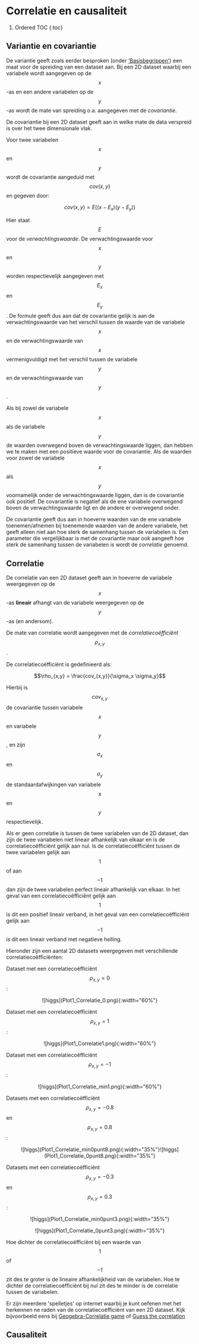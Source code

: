 # Correlatie en causaliteit

1. Ordered TOC
{:toc}


## Variantie en covariantie

De variantie geeft zoals eerder besproken (onder ['Basisbegrippen'](/blok-1/theorie-basisbegrippen)) een maat voor
de spreiding van een dataset aan. Bij een 2D dataset waarbij een variabele wordt aangegeven op de $$x$$-as en een andere
variabelen op de $$y$$-as wordt de mate van spreiding o.a. aangegeven met de *covariantie*.

De covariantie bij een 2D dataset geeft aan in welke mate de data verspreid is over het twee dimensionale vlak.

Voor twee variabelen $$x$$ en $$y$$ wordt de covariantie aangeduid met $$cov(x,y)$$ en gegeven door:

$$cov(x,y) = E((x-E_x)(y-E_y))$$

Hier staat $$E$$ voor de *verwachtingswaarde*. De verwachtingswaarde voor
$$x$$ en $$y$$ worden respectievelijk aangegeven met $$E_x$$ en $$E_y$$. De formule
geeft dus aan dat de covariantie gelijk is aan de verwachtingswaarde van
het verschil tussen de waarde van de variabele $$x$$ en de verwachtingswaarde 
van $$x$$ vermenigvuldigd met het verschil tussen de variabele $$y$$ en de verwachtingswaarde
van $$y$$.

Als bij zowel de variabele $$x$$ als de variabele $$y$$ de waarden overwegend 
boven de verwachtingswaarde liggen, dan hebben we te maken met een positieve 
waarde voor de covariantie. Als de waarden voor zowel de variabele $$x$$ als
$$y$$ voornamelijk onder de verwachtingswaarde liggen, dan is de covariantie ook positief.
De covariantie is negatief als de ene variabele overwegend boven de verwachtingswaarde
ligt en de andere er overwegend onder.

De covariantie geeft dus aan in hoeverre waarden van de ene variabele toenemen/afnemen bij toenemende
waarden van de andere variabele, het geeft alleen niet aan hoe sterk de samenhang tussen de variabelen is.
Een parameter die vergelijkbaar is met de covariantie maar ook aangeeft hoe sterk
de samenhang tussen de variabelen is wordt de *correlatie* genoemd. 


## Correlatie 

De correlatie van een 2D dataset geeft aan in hoeverre de variabele weergegeven op
de $$x$$-as **lineair** afhangt van de variabele weergegeven op de $$y$$-as (en andersom).

De mate van correlatie wordt aangegeven met de *correlatiecoëfficiënt* $$\rho_{x,y}$$.

De correlatiecoëfficiënt is gedefinieerd als:

$$\rho_{x,y} = \frac{cov_{x,y}}{\sigma_x \sigma_y}$$  

Hierbij is $$cov_{x,y}$$ de covariantie tussen variabele $$x$$ en variabele $$y$$, en zijn $$\sigma_x$$ en 
$$\sigma_y$$ de standaardafwijkingen van variabele $$x$$ en $$y$$ respectievelijk.

Als er geen correlatie is tussen de twee variabelen van de 2D dataset, dan zijn
de twee variabelen niet lineair afhankelijk van elkaar en is de correlatiecoëfficiënt
gelijk aan nul. Is de correlatiecoëfficiënt tussen de twee variabelen gelijk aan $$1$$ of aan $$-1$$ dan zijn de twee
variabelen perfect lineair afhankelijk van elkaar. In het geval van een correlatiecoëfficiënt gelijk
aan $$1$$ is dit een positief lineair verband, in het geval van een correlatiecoëfficiënt gelijk
aan $$-1$$ is dit een lineair verband met negatieve helling. 

Hieronder zijn een aantal 2D datasets weergegeven met verschillende correlatiecoëfficiënten:

Dataset met een correlatiecoëfficiënt $$\rho_{x,y} = 0 $$:

<p align="center">![higgs](Plot1_Correlatie_0.png){:width="60%"}</p>

Dataset met een correlatiecoëfficiënt $$\rho_{x,y} = 1 $$:

<p align="center">![higgs](Plot1_Correlatie1.png){:width="60%"}</p>

Dataset met een correlatiecoëfficiënt $$\rho_{x,y} = -1 $$:

<p align="center">![higgs](Plot1_Correlatie_min1.png){:width="60%"}</p>

Datasets met een correlatiecoëfficiënt $$\rho_{x,y} = -0.8$$ en $$\rho_{x,y} = 0.8$$:

<p align="center">![higgs](Plot1_Correlatie_min0punt8.png){:width="35%"}![higgs](Plot1_Correlatie_0punt8.png){:width="35%"}</p>

Datasets met een correlatiecoëfficiënt $$\rho_{x,y} = -0.3$$ en $$\rho_{x,y} = 0.3$$:

<p align="center">![higgs](Plot1_Correlatie_min0punt3.png){:width="35%"}</p><p align="center">![higgs](Plot1_Correlatie_0punt3.png){:width="35%"}</p>


Hoe dichter de correlatiecoëfficiënt bij een waarde van $$1$$ of $$-1$$ zit des te groter
is de lineaire afhankelijkheid van de variabelen. Hoe te dichter de correlatiecoëfficiënt bij nul zit
des te minder is de correlatie tussen de variabelen.

Er zijn meerdere 'spelletjes' op internet waarbij je kunt oefenen met het herkennen ne raden van de correlatiecoëfficiënt
van een 2D dataset. Kijk bijvoorbeeld eens bij [Geogebra-Correlatie game](https://www.geogebra.org/m/KE6JfuF9) of 
[Guess the correlation](http://guessthecorrelation.com/)


## Causaliteit









